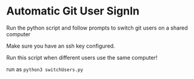 # Automatic Git User SignIn
Run the python script and follow prompts to switch git users on a shared computer

Make sure you have an ssh key configured.

Run this script when different users use the same computer!

run as `python3 switchUsers.py`
